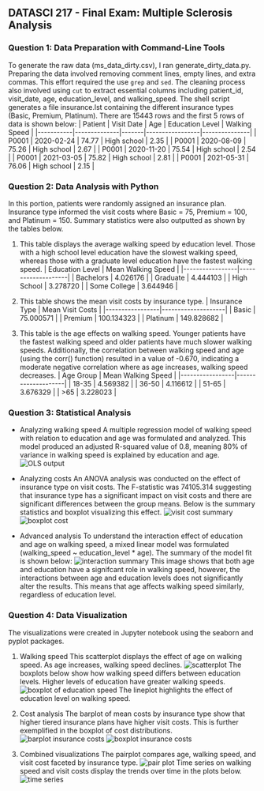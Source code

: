## DATASCI 217 - Final Exam: Multiple Sclerosis Analysis

### Question 1: Data Preparation with Command-Line Tools
To generate the raw data (ms_data_dirty.csv), I ran generate_dirty_data.py. 
Preparing the data involved removing comment lines, empty lines, and extra commas. This effort required the use `grep` and `sed`.
 The cleaning process also involved using `cut` to extract essential 
columns including patient_id, visit_date, age, education_level, and walking_speed. 
The shell script generates a file insurance.lst containing the different 
insurance types (Basic, Premium, Platinum). There are 15443 rows and the first 5 rows of data is shown below:
| Patient   | Visit Date   | Age   | Education Level | Walking Speed |
|-----------|--------------|-------|-----------------|---------------|
| P0001     | 2020-02-24   | 74.77 | High school     | 2.35          |
| P0001     | 2020-08-09   | 75.26 | High school     | 2.67          |
| P0001     | 2020-11-20   | 75.54 | High school     | 2.54          |
| P0001     | 2021-03-05   | 75.82 | High school     | 2.81          |
| P0001	    | 2021-05-31   | 76.06 | High school     | 2.15	     |

### Question 2: Data Analysis with Python
In this portion, patients were randomly assigned an insurance plan. Insurance type informed the visit costs where Basic = 75, Premium = 100, and Platinum 
= 150. Summary statistics were also outputted as shown by the tables below.
1. This table displays the average walking speed by education level. Those with a high school level education have the slowest walking 
speed, whereas those with a graduate level education have the fastest walking speed.
| Education Level | Mean Walking Speed |
|-----------------|--------------------|
| Bachelors       | 4.026176           |
| Graduate        | 4.444103           |
| High School     | 3.278720           |
| Some College    | 3.644946           |

2. This table shows the mean visit costs by insurance type.
| Insurance Type  | Mean Visit Costs   |
|-----------------|--------------------|
| Basic           | 75.000571          |
| Premium         | 100.134323         |
| Platinum        | 149.828682         |

3. This table is the age effects on walking speed. Younger patients have the fastest walking speed and older patients have much slower 
walking speeds. Additionally, the correlation between walking speed and age (using the corr() function) resulted in a value of 
-0.670, indicating a moderate negative correlation where as age increases, walking speed decreases.
| Age Group       | Mean Walking Speed |
|-----------------|--------------------|
| 18-35           | 4.569382           |
| 36-50           | 4.116612           |
| 51-65           | 3.676329           |
| >65		  | 3.228023	       |

### Question 3: Statistical Analysis 
- Analyzing walking speed
A multiple regression model of walking speed with relation to education and age was formulated and analyzed. 
This model produced an adjusted R-squared value of 0.8, meaning 80% of variance in walking speed is explained by education and age. 
![OLS output](regression_model.png)

- Analyzing costs
An ANOVA analysis was conducted on the effect of insurance type on visit costs. The F-statistic was 74105.314 suggesting that insurance 
type has a significant impact on visit costs and there are significant differences between the group means.
Below is the summary statistics and boxplot visualizing this effect.
![visit cost summary](costs.png)
![boxplot cost](boxplot_question3.png)

- Advanced analysis
To understand the interaction effect of education and age on walking speed, a mixed linear model was formulated (walking_speed ~ 
education_level * age). The summary of the model fit is shown below:
![interaction summary](interaction.png)
This image shows that both age and education have a signifcant role in walking speed, however, the interactions between age and education 
levels does not significantly alter the results. This means that age affects walking speed similarly, regardless of education level.

### Question 4: Data Visualization
The visualizations were created in Jupyter notebook using the seaborn and pyplot packages. 
1. Walking speed
This scatterplot displays the effect of age on walking speed. As age increases, walking speed declines.
![scatterplot](scatterplot_age_speed.png)
The boxplots below show how walking speed differs between education levels. Higher levels of education have greater 
walking speeds.
![boxplot of education speed](boxplot_education_speed.png)
The lineplot highlights the effect of education level on walking speed.

2. Cost analysis
The barplot of mean costs by insurance type show that higher tiered insurance plans have higher visit costs. This is 
further exemplified in the boxplot of cost distributions.
![barplot insurance costs](barplot_mean_costs_insurance.png)
![boxplot insurance costs](boxplot_costs_insurance.png)

3. Combined visualizations
The pairplot compares age, walking speed, and visit cost faceted by insurance type.
![pair plot](pairplot_key_variables.png)
Time series on walking speed and visit costs display the trends over time in the plots below.
![time series](time_trends.png)
